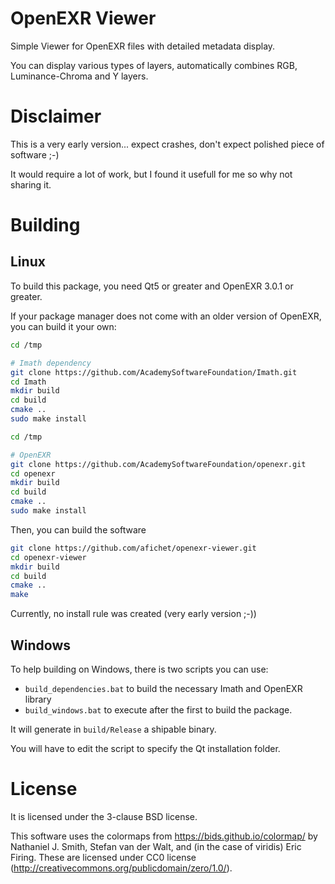 OpenEXR Viewer
==============

Simple Viewer for OpenEXR files with detailed metadata display.

You can display various types of layers, automatically combines RGB, Luminance-Chroma and Y layers.


Disclaimer
==========

This is a very early version... expect crashes, don't expect polished piece of software ;-)

It would require a lot of work, but I found it usefull for me so why not sharing it.



Building
========

## Linux

To build this package, you need Qt5 or greater and OpenEXR 3.0.1 or greater.

If your package manager does not come with an older version of OpenEXR, you can build it your own:
```bash
cd /tmp

# Imath dependency
git clone https://github.com/AcademySoftwareFoundation/Imath.git
cd Imath
mkdir build
cd build
cmake ..
sudo make install

cd /tmp

# OpenEXR
git clone https://github.com/AcademySoftwareFoundation/openexr.git
cd openexr
mkdir build
cd build
cmake ..
sudo make install
```

Then, you can build the software
```bash
git clone https://github.com/afichet/openexr-viewer.git
cd openexr-viewer
mkdir build
cd build
cmake ..
make
```

Currently, no install rule was created (very early version ;-))

## Windows

To help building on Windows, there is two scripts you can use:
- `build_dependencies.bat` to build the necessary Imath and OpenEXR library
- `build_windows.bat` to execute after the first to build the package.

It will generate in `build/Release` a shipable binary.

You will have to edit the script to specify the Qt installation folder.


License
=======

It is licensed under the 3-clause BSD license.

This software uses the colormaps from https://bids.github.io/colormap/
by Nathaniel J. Smith, Stefan van der Walt, and (in the case of
viridis) Eric Firing. These are licensed under CC0 license
(http://creativecommons.org/publicdomain/zero/1.0/).
